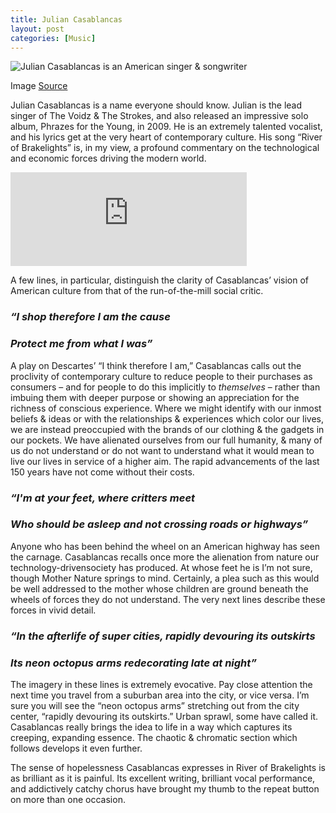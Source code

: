 ```yaml
---
title: Julian Casablancas
layout: post
categories: [Music]
---
```


![Julian Casablancas is an American singer & songwriter](https://firebasestorage.googleapis.com/v0/b/perceptua-b6ea3.appspot.com/o/public%2Fcasablancas.jfif?alt=media&token=cabe6894-6f84-4402-ad9c-deba357d66ea)

Image [Source](https://www.discogs.com/artist/430106-Julian-Casablancas)

Julian Casablancas is a name everyone should know. Julian is the lead singer of The Voidz & The Strokes, and also released an impressive solo album, Phrazes for the Young, in 2009. He is an extremely talented vocalist, and his lyrics get at the very heart of contemporary culture. His song “River of Brakelights” is, in my view, a profound commentary on the technological and economic forces driving the modern world.

<iframe width="75%" src="https://www.youtube.com/embed/DaaKsg6n8Sg" frameborder="0"
allow="accelerometer; autoplay; encrypted-media; gyroscope; picture-in-picture" allowfullscreen></iframe>

A few lines, in particular, distinguish the clarity of Casablancas’ vision of American culture from that of the run-of-the-mill social critic.

### *“I shop therefore I am the cause*
### *Protect me from what I was”*

A play on Descartes’ “I think therefore I am,” Casablancas calls out the proclivity of contemporary culture to reduce people to their purchases as consumers – and for people to do this implicitly to <i>themselves</i> – rather than imbuing them with deeper purpose or showing an appreciation for the richness of conscious experience. Where we might identify with our inmost beliefs & ideas or with the relationships & experiences which color our lives, we are instead preoccupied with the brands of our clothing & the gadgets in our pockets. We have alienated ourselves from our full humanity, & many of us do not understand or do not want to understand what it would mean to live our lives in service of a higher aim. The rapid advancements of the last 150 years have not come without their costs.

### *“I'm at your feet, where critters meet*
### *Who should be asleep and not crossing roads or highways”*

Anyone who has been behind the wheel on an American highway has seen the carnage. Casablancas recalls once more the alienation from nature our technology-drivensociety has produced. At whose feet he is I’m not sure, though Mother Nature springs to mind. Certainly, a plea such as this would be well addressed to the mother whose children are ground beneath the wheels of forces they do not understand. The very next lines describe these forces in vivid detail.

### *“In the afterlife of super cities, rapidly devouring its outskirts*
### *Its neon octopus arms redecorating late at night”*

The imagery in these lines is extremely evocative. Pay close attention the next time you travel from a suburban area into the city, or vice versa. I’m sure you will see the “neon octopus arms” stretching out from the city center, “rapidly devouring its outskirts.” Urban sprawl, some have called it. Casablancas really brings the idea to life in a way which captures its creeping, expanding essence. The chaotic & chromatic section which follows develops it even further.

The sense of hopelessness Casablancas expresses in River of Brakelights is as brilliant as it is painful. Its excellent writing, brilliant vocal performance, and addictively catchy chorus have brought my thumb to the repeat button on more than one occasion.

